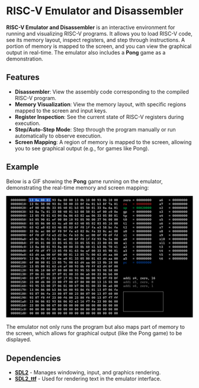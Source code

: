 # RISC-V Emulator and Disassembler

**RISC-V Emulator and Disassembler** is an interactive environment for running and visualizing RISC-V programs. It allows you to load RISC-V code, see its memory layout, inspect registers, and step through instructions. A portion of memory is mapped to the screen, and you can view the graphical output in real-time. The emulator also includes a **Pong** game as a demonstration.

## Features

- **Disassembler**: View the assembly code corresponding to the compiled RISC-V program.
- **Memory Visualization**: View the memory layout, with specific regions mapped to the screen and input keys.
- **Register Inspection**: See the current state of RISC-V registers during execution.
- **Step/Auto-Step Mode**: Step through the program manually or run automatically to observe execution.
- **Screen Mapping**: A region of memory is mapped to the screen, allowing you to see graphical output (e.g., for games like Pong).
  
## Example

Below is a GIF showing the **Pong** game running on the emulator, demonstrating the real-time memory and screen mapping:

![Pong Game](gifs/pong.gif)

The emulator not only runs the program but also maps part of memory to the screen, which allows for graphical output (like the Pong game) to be displayed.

## Dependencies

- **[SDL2](https://www.libsdl.org/)** - Manages windowing, input, and graphics rendering.
- **[SDL2_ttf](https://github.com/libsdl-org/SDL_ttf)** - Used for rendering text in the emulator interface.
